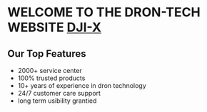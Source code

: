 # WELCOME TO THE DRON-TECH WEBSITE <a href="https://shahid-assignment-12.netlify.com">DJI-X</a>
<h2>Our Top Features</h2>
<ul>
  <li>2000+ service center</li>
  <li>100% trusted products</li>
  <li>10+ years of experience in dron technology</li>
  <li>24/7 customer care support</li>
  <li>long term usibility grantied</li>
</ul>
